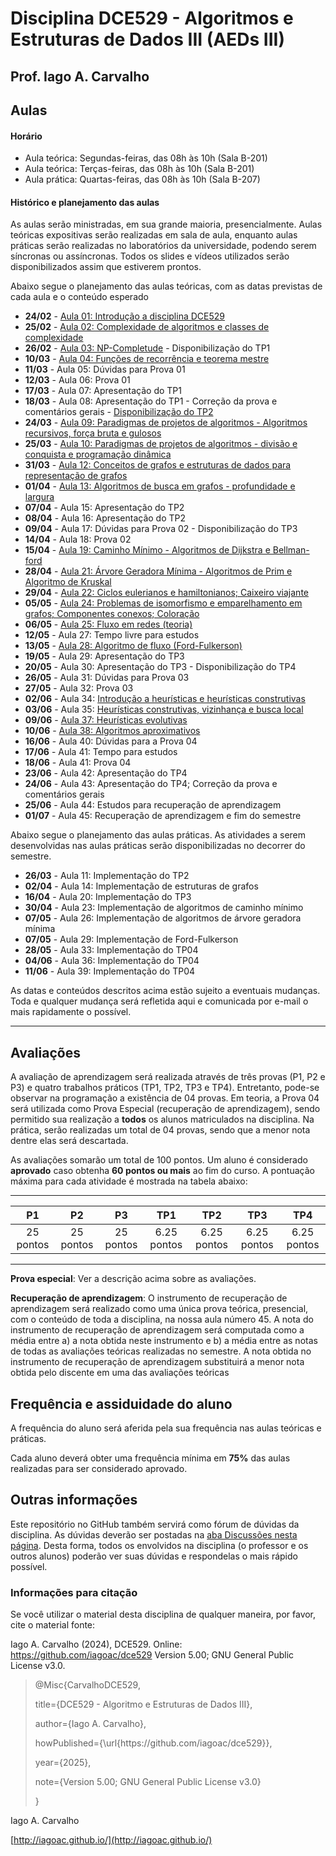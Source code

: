 # Disciplina DCE529 - Algoritmos e Estruturas de Dados III (AEDs III)

## Prof. Iago A. Carvalho

## Aulas

#### Horário

- Aula teórica: Segundas-feiras, das 08h às 10h (Sala B-201)
- Aula teórica: Terças-feiras, das 08h às 10h (Sala B-201)
- Aula prática: Quartas-feiras, das 08h às 10h (Sala B-207)

#### Histórico e planejamento das aulas

As aulas serão ministradas, em sua grande maioria, presencialmente. Aulas teóricas expositivas serão realizadas em sala de aula, enquanto aulas práticas serão realizadas no laboratórios da universidade, podendo serem síncronas ou assíncronas. Todos os slides e vídeos utilizados serão disponibilizados assim que estiverem prontos.  

Abaixo segue o planejamento das aulas teóricas, com as datas previstas de cada aula e o conteúdo esperado

-  **24/02** - [Aula 01: Introdução a disciplina DCE529](slides/aula_01.pdf)
-  **25/02** - [Aula 02: Complexidade de algoritmos e classes de complexidade](slides/aula_02.pdf)
-  **26/02** - [Aula 03: NP-Completude](slides/aula_03.pdf) - Disponibilização do TP1
-  **10/03** - [Aula 04: Funções de recorrência e teorema mestre](slides/aula_04.pdf)
-  **11/03** - Aula 05: Dúvidas para Prova 01
-  **12/03** - Aula 06: Prova 01
-  **17/03** - Aula 07: Apresentação do TP1
-  **18/03** - Aula 08: Apresentação do TP1 - Correção da prova e comentários gerais - [Disponibilização do TP2](trabalhos_praticos/tp02/descricao.pdf)
-  **24/03** - [Aula 09: Paradigmas de projetos de algoritmos - Algoritmos recursivos, força bruta e gulosos](slides/aula_09.pdf)
-  **25/03** - [Aula 10: Paradigmas de projetos de algoritmos - divisão e conquista e programação dinâmica](slides/aula_11.pdf)
-  **31/03** - [Aula 12: Conceitos de grafos e estruturas de dados para representação de grafos](slides/aula_12.pdf)
-  **01/04** - [Aula 13: Algoritmos de busca em grafos - profundidade e largura](slides/aula_14.pdf)
-  **07/04** - Aula 15: Apresentação do TP2
-  **08/04** - Aula 16: Apresentação do TP2
-  **09/04** - Aula 17: Dúvidas para Prova 02 - Disponibilização do TP3
-  **14/04** - Aula 18: Prova 02
-  **15/04** - [Aula 19: Caminho Mínimo - Algoritmos de Dijkstra e Bellman-ford](slides/aula_20.pdf)
-  **28/04** - [Aula 21: Árvore Geradora Mínima - Algoritmos de Prim e Algoritmo de Kruskal](slides/aula_21.pdf)
-  **29/04** - [Aula 22: Ciclos eulerianos e hamiltonianos; Caixeiro viajante](slides/aula_23.pdf)
-  **05/05** - [Aula 24: Problemas de isomorfismo e emparelhamento em grafos; Componentes conexos; Coloração](slides/aula_24.pdf)
-  **06/05** - [Aula 25: Fluxo em redes (teoria)](slides/aula_26.pdf)
-  **12/05** - Aula 27: Tempo livre para estudos 
-  **13/05** - [Aula 28: Algoritmo de fluxo (Ford-Fulkerson)](slides/aula_28.pdf)
-  **19/05** - Aula 29: Apresentação do TP3
-  **20/05** - Aula 30: Apresentação do TP3 - Disponibilização do TP4
-  **26/05** - Aula 31: Dúvidas para Prova 03
-  **27/05** - Aula 32: Prova 03
-  **02/06** - Aula 34: [Introdução a heurísticas e heurísticas construtivas](slides/aula_33.pdf)
-  **03/06** - Aula 35: [Heurísticas construtivas, vizinhança e busca local](slides/aula_34.pdf)
-  **09/06** - [Aula 37: Heurísticas evolutivas](slides/aula_36.pdf)
-  **10/06** - [Aula 38: Algoritmos aproximativos](slides/aula_37.pdf)
-  **16/06** - Aula 40: Dúvidas para a Prova 04
-  **17/06** - Aula 41: Tempo para estudos
-  **18/06** - Aula 41: Prova 04
-  **23/06** - Aula 42: Apresentação do TP4
-  **24/06** - Aula 43: Apresentação do TP4; Correção da prova e comentários gerais
-  **25/06** - Aula 44: Estudos para recuperação de aprendizagem
-  **01/07** - Aula 45: Recuperação de aprendizagem e fim do semestre

Abaixo segue o planejamento das aulas práticas. As atividades a serem desenvolvidas nas aulas práticas serão disponibilizadas no decorrer do semestre.

-  **26/03** - Aula 11: Implementação do TP2
-  **02/04** - Aula 14: Implementação de estruturas de grafos
-  **16/04** - Aula 20: Implementação do TP3
-  **30/04** - Aula 23: Implementação de algoritmos de caminho mínimo
-  **07/05** - Aula 26: Implementação de algoritmos de árvore geradora mínima
-  **07/05** - Aula 29: Implementação de Ford-Fulkerson
-  **28/05** - Aula 33: Implementação do TP04
-  **04/06** - Aula 36: Implementação do TP04
-  **11/06** - Aula 39: Implementação do TP04

As datas e conteúdos descritos acima estão sujeito a eventuais mudanças. Toda e qualquer mudança será refletida aqui e comunicada por e-mail o mais rapidamente o possível.

---

## Avaliações

A avaliação de aprendizagem será realizada através de três provas (P1, P2 e P3) e quatro trabalhos práticos (TP1, TP2, TP3 e TP4). Entretanto, pode-se observar na programação a existência de 04 provas. Em teoria, a Prova 04 será utilizada como Prova Especial (recuperação de aprendizagem), sendo permitido sua realização a **todos** os alunos matriculados na disciplina. Na prática, serão realizadas um total de 04 provas, sendo que a menor nota dentre elas será descartada.
  
As avaliações somarão um total de 100 pontos. Um aluno é considerado **aprovado** caso obtenha **60 pontos ou mais** ao fim do curso. A pontuação máxima para cada atividade é mostrada na tabela abaixo:

---

| P1 | P2 | P3 | TP1 | TP2 | TP3 | TP4 |
| :------------: | :------------: | :------------: | :------------: | :------------: | :------------: | :------------: |
| 25 pontos | 25 pontos | 25 pontos | 6.25 pontos | 6.25 pontos | 6.25 pontos | 6.25 pontos|

---

**Prova especial**: Ver a descrição acima sobre as avaliações.

**Recuperação de aprendizagem**: O instrumento de recuperação de aprendizagem será realizado como uma única prova teórica, presencial, com o conteúdo de toda a disciplina, na nossa aula número 45. A nota do instrumento de recuperação de aprendizagem será computada como a média entre a) a nota obtida neste instrumento e b) a média entre as notas de todas as avaliações teóricas realizadas no semestre. A nota obtida no instrumento de recuperação de aprendizagem substituirá a menor nota obtida pelo discente em uma das avaliações teóricas

## Frequência e assiduidade do aluno

A frequência do aluno será aferida pela sua frequência nas aulas teóricas e práticas.

Cada aluno deverá obter uma frequência mínima em **75%** das aulas realizadas para ser considerado aprovado.



## Outras informações

Este repositório no GitHub também servirá como fórum de dúvidas da disciplina. As dúvidas deverão ser postadas na [aba Discussões nesta página](https://github.com/iagoac/dce529/discussions). Desta forma, todos os envolvidos na disciplina (o professor e os outros alunos) poderão ver suas dúvidas e respondelas o mais rápido possível.

### Informações para citação

  

Se você utilizar o material desta disciplina de qualquer maneira, por favor, cite o material fonte:

  

Iago A. Carvalho (2024), DCE529. Online: https://github.com/iagoac/dce529 Version 5.00; GNU General Public License v3.0.

  
  

> @Misc{CarvalhoDCE529,
>
> title={DCE529 - Algoritmo e Estruturas de Dados III},
>
> author={Iago A. Carvalho},
>
> howPublished={\url{https&#58;//github\.com/iagoac/dce529}},
>
> year={2025},
> 
> note={Version 5.00; GNU General Public License v3.0}
>
> }


Iago A. Carvalho

[http://iagoac.github.io/](http://iagoac.github.io/)
